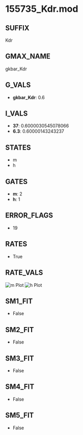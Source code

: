 # 155735_Kdr.mod

## SUFFIX

Kdr

## GMAX_NAME

gkbar_Kdr

## G_VALS

- **gkbar_Kdr**: 0.6

## I_VALS

- **37**: 0.6000030545078066
- **6.3**: 0.60000143243237

## STATES

- m
- h

## GATES

- **m**: 2
- **h**: 1

## ERROR_FLAGS

- 19

## RATES

- True

## RATE_VALS

![m Plot](/Users/pbozelos/Dropbox/icg-Chai-Panos/supermodels/output_markdown_files/K/155735_Kdr.mod/images/m.png)
![h Plot](/Users/pbozelos/Dropbox/icg-Chai-Panos/supermodels/output_markdown_files/K/155735_Kdr.mod/images/h.png)

## SM1_FIT

- False

## SM2_FIT

- False

## SM3_FIT

- False

## SM4_FIT

- False

## SM5_FIT

- False

